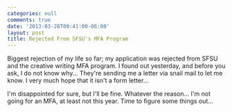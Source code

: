 ```yaml
---
categories: null
comments: true
date: '2013-03-28T09:41:00-06:00'
layout: post
title: Rejected From SFSU's MFA Program
---
```


Biggest rejection of my life so far; my application was rejected from SFSU and the creative writing MFA program. I found out yesterday, and before you ask, I do not know why... They're sending me a letter via snail mail to let me know. I very much hope that it isn't a form letter...

I'm disappointed for sure, but I'll be fine. Whatever the reason... I'm not going for an MFA, at least not this year. Time to figure some things out...